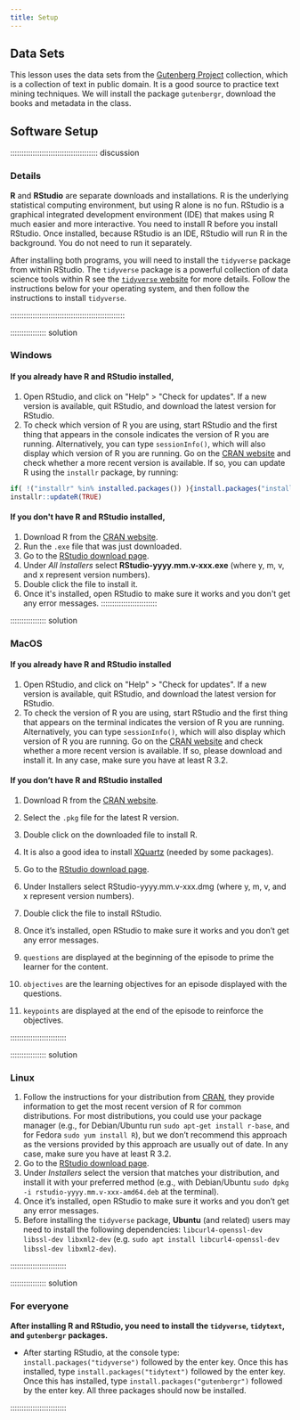 ```yaml
---
title: Setup
---
```


## Data Sets

This lesson uses the data sets from the [Gutenberg Project](https://www.gutenberg.org/)
collection, which is a collection of text in public domain. It is a good source to
practice text mining techniques. We will install the package `gutenbergr`, download 
the books and metadata in the class. 


## Software Setup

::::::::::::::::::::::::::::::::::::::: discussion

### Details

**R** and **RStudio** are separate downloads and installations. R is the underlying 
statistical computing environment, but using R alone is no fun. RStudio is a 
graphical integrated development environment (IDE) that makes using R much easier 
and more interactive. You need to install R before you install RStudio. Once 
installed, because RStudio is an IDE, RStudio will run R in the background. 
You do not need to run it separately.

After installing both programs, you will need to install the `tidyverse` package 
from within RStudio. The `tidyverse` package is a powerful collection of data science 
tools within R see the [`tidyverse` website](https://www.tidyverse.org/) for more 
details. Follow the instructions below for your operating system, and then follow 
the instructions to install `tidyverse`.

:::::::::::::::::::::::::::::::::::::::::::::::::::

:::::::::::::::: solution

### Windows

#### If you already have R and RStudio installed,

1. Open RStudio, and click on "Help" > "Check for updates". If a new version is 
available, quit RStudio, and download the latest version for RStudio.
1. To check which version of R you are using, start RStudio and the first thing 
that appears in the console indicates the version of R you are running. 
Alternatively, you can type `sessionInfo()`, which will also display which 
version of R you are running. Go on the 
[CRAN website](https://cran.r-project.org/bin/windows/base/) and check whether 
a more recent version is available. If so, you can update R using the `installr` 
package, by running:  

```r
if( !("installr" %in% installed.packages()) ){install.packages("installr")}
installr::updateR(TRUE)
```
#### If you don't have R and RStudio installed,

1. Download R from the [CRAN website](http://cran.r-project.org/bin/windows/base/release.htm).
1. Run the `.exe` file that was just downloaded.
1. Go to the [RStudio download page](https://www.rstudio.com/products/rstudio/download/#download).
1. Under *All Installers* select **RStudio-yyyy.mm.v-xxx.exe** (where y, m, v, and x
represent version numbers).
1. Double click the file to install it.
1. Once it's installed, open RStudio to make sure it works and you don't get any error messages.
:::::::::::::::::::::::::

:::::::::::::::: solution

### MacOS

#### If you already have R and RStudio installed

1. Open RStudio, and click on "Help" > "Check for updates". If a new version is available, quit RStudio, and download the latest version for RStudio.
1. To check the version of R you are using, start RStudio and the first thing that appears on the terminal indicates the version of R you are running. Alternatively, you can type `sessionInfo()`, which will also display which version of R you are running. Go on the [CRAN website](https://cran.r-project.org/bin/macosx/) and check whether a more recent version is available. If so, please download and install it. In any case, make sure you have at least R 3.2.

#### If you don’t have R and RStudio installed

1. Download R from the [CRAN website](http://cran.r-project.org/bin/macosx/).
1. Select the `.pkg` file for the latest R version.
1. Double click on the downloaded file to install R.
1. It is also a good idea to install [XQuartz](https://www.xquartz.org/) (needed by some packages).
1. Go to the [RStudio download page](https://www.rstudio.com/products/rstudio/download/#download).
1. Under Installers select RStudio-yyyy.mm.v-xxx.dmg (where y, m, v, and x represent version numbers).
1. Double click the file to install RStudio.
1. Once it’s installed, open RStudio to make sure it works and you don’t get any error messages.


 1. `questions` are displayed at the beginning of the episode to prime the
    learner for the content.
 2. `objectives` are the learning objectives for an episode displayed with
    the questions.
 3. `keypoints` are displayed at the end of the episode to reinforce the
    objectives.

:::::::::::::::::::::::::


:::::::::::::::: solution

### Linux

1. Follow the instructions for your distribution from [CRAN](https://cloud.r-project.org/bin/linux), they provide information to get the most recent version of R for common distributions. For most distributions, you could use your package manager (e.g., for Debian/Ubuntu run `sudo apt-get install r-base`, and for Fedora `sudo yum install R`), but we don’t recommend this approach as the versions provided by this approach are usually out of date. In any case, make sure you have at least R 3.2.
1. Go to the [RStudio download page](https://www.rstudio.com/products/rstudio/download/#download).
1. Under *Installers* select the version that matches your distribution, and install it with your preferred method (e.g., with Debian/Ubuntu `sudo dpkg -i rstudio-yyyy.mm.v-xxx-amd64.deb` at the terminal).
1. Once it’s installed, open RStudio to make sure it works and you don’t get any error messages.
1. Before installing the `tidyverse` package, **Ubuntu** (and related) users may need to install the following dependencies: `libcurl4-openssl-dev libssl-dev libxml2-dev` (e.g. `sudo apt install libcurl4-openssl-dev libssl-dev libxml2-dev`).

:::::::::::::::::::::::::


:::::::::::::::: solution

### For everyone

**After installing R and RStudio, you need to install the `tidyverse`, `tidytext`, and `gutenbergr` packages.**

* After starting RStudio, at the console type: `install.packages("tidyverse")` followed by the enter key. Once this has installed, type `install.packages("tidytext")` followed by the enter key. Once this has installed, type `install.packages("gutenbergr")` followed by the enter key. All three packages should now be installed.

:::::::::::::::::::::::::
